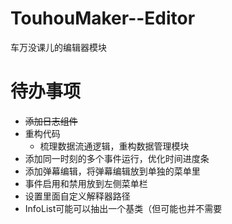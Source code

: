 # TouhouMaker--Editor
车万没课儿的编辑器模块



# 待办事项

* ~~添加日志组件~~
* 重构代码
  * 梳理数据流通逻辑，重构数据管理模块
* 添加同一时刻的多个事件运行，优化时间进度条
* 添加弹幕编辑，将弹幕编辑放到单独的菜单里
* 事件启用和禁用放到左侧菜单栏
* 设置里面自定义解释器路径
* InfoList可能可以抽出一个基类（但可能也并不需要

